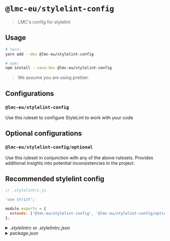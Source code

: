 # `@lmc-eu/stylelint-config`

> LMC's config for stylelint

## Usage

```bash
# Yarn:
yarn add --dev @lmc-eu/stylelint-config

# npm:
npm install --save-dev @lmc-eu/stylelint-config
```

> We assume you are using prettier.

## Configurations

### `@lmc-eu/stylelint-config`

Use this ruleset to configure StyleLint to work with your code

## Optional configurations

### `@lmc-eu/stylelint-config/optional`

Use this ruleset in conjunction with any of the above rulesets. Provides additional insights into potential inconsistencies in the project.

## Recommended stylelint config

```js
// .stylelintrc.js

'use strict';

module.exports = {
  extends: ['@lmc-eu/stylelint-config', '@lmc-eu/stylelint-config/optional', 'stylelint-config-prettier'],
};
```

<details>
<summary><i>.stylelintrc</i> or <i>.stylelintrc.json</i></summary>

```json
{
  "extends": ["@lmc-eu/stylelint-config", "@lmc-eu/stylelint-config/optional", "stylelint-config-prettier"]
}
```

</details>

<details>
<summary><i>package.json</i></summary>

```json
{
  "stylelint": {
    "extends": ["@lmc-eu/stylelint-config", "@lmc-eu/stylelint-config/optional", "stylelint-config-prettier"]
  }
}
```

</details>
